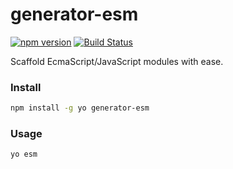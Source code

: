 # generator-esm
[![npm version](https://img.shields.io/npm/v/generator-esm.svg)](https://www.npmjs.com/package/generator-esm)
[![Build Status](https://travis-ci.org/kvartborg/generator-esm.svg?branch=master)](https://travis-ci.org/kvartborg/generator-esm)

Scaffold EcmaScript/JavaScript modules with ease.

### Install
```sh
npm install -g yo generator-esm
```

### Usage
```sh
yo esm
```
